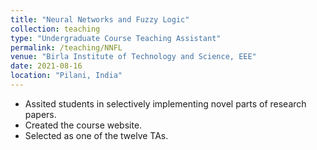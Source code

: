 ```yaml
---
title: "Neural Networks and Fuzzy Logic"
collection: teaching
type: "Undergraduate Course Teaching Assistant"
permalink: /teaching/NNFL
venue: "Birla Institute of Technology and Science, EEE"
date: 2021-08-16
location: "Pilani, India"
---
```


* Assited students in selectively implementing novel parts of research papers.
* Created the course website.
* Selected as one of the twelve TAs.
